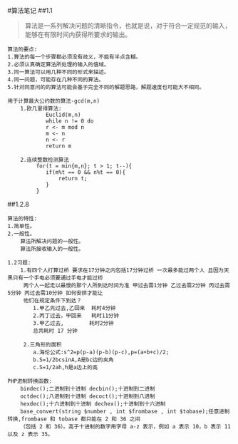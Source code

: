 #算法笔记
##1.1
> 算法是一系列解决问题的清晰指令，也就是说，对于符合一定规范的输入，能够在有限时间内获得所要求的输出。
    
    算法的要点:
    1.算法的每一个步骤都必须没有歧义，不能有半点含糊。
    2.必须认真确定算法所处理的输入的值域。
    3.同一算法可以用几种不同的形式来描述。
    4.同一问题，可能存在几种不同的算法。
    5.针对同意问的的算法可能会基于完全不同的解题思路，解题速度也可能大不相同。

    用于计算最大公约数的算法-gcd(m,n)
        1.欧几里得算法:
                Euclid(m,n)
                while n != 0 do
                r <- m mod n
                m <- n
                n <- r 
                return m
                
        2.连续整数检测算法
             for(t = min{m,n}; t > 1; t--){
                if(m%t == 0 && n%t == 0){
                    return t;
                }
             }

##1.2.8

    算法的特性:
    1.简单性。
    2.一般性。
        算法所解决问题的一般性。
        算法所接收输入的一般性。

    1.2习题:
        1.有四个人打算过桥 要求在17分钟之内包括17分钟过桥 一次最多能过两个人 且因为天黑只有一个手电必须要通过手电才能过桥
         两个人一起走以最慢的那个人所到达时间为准 甲过去需1分钟 乙过去需2分钟 丙过去需5分钟 丙过去需10分钟 如何安排才能让
         他们在规定条件下到达？
            1.甲乙先过去,乙回来  耗时4分钟
            2.丙丁过去，甲回来   耗时11分钟
            3.甲乙过去,	       耗时2分钟
            总共耗时 17 分钟

         2.三角形的面积
            a.海伦公式:s^2=p(p-a)(p-b)(p-c),p=(a+b+c)/2;
            b.S=1/2bcsinA,A是bc边的夹角
            c.S=1/2ah,h是a边上的高

    PHP进制转换函数:
        bindec();二进制到十进制 decbin();十进制到二进制
        octdec();八进制到十进制 decoct();十进制到八进制
        hexdec();十六进制到十进制 dechex();十进制到十六进制
        base_convert(string $number , int $frombase , int $tobase);任意进制转换,frombase 和 tobase 都只能在 2 和 36 之间
        （包括 2 和 36）。高于十进制的数字用字母 a-z 表示，例如 a 表示 10，b 表示 11 以及 z 表示 35。



             
        
